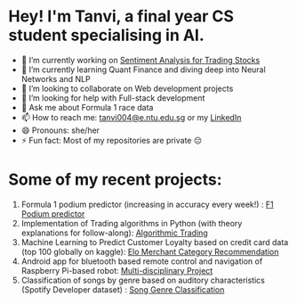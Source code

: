 # Hey! I'm Tanvi, a final year CS student specialising in AI.
- 🔭 I’m currently working on [Sentiment Analysis for Trading Stocks](https://github.com/yashk409/ML-Stock-Predictions)
- 🌱 I’m currently learning Quant Finance and diving deep into Neural Networks and NLP
- 👯 I’m looking to collaborate on Web development projects
- 🤔 I’m looking for help with Full-stack development
- 💬 Ask me about Formula 1 race data
- 📫 How to reach me: tanvi004@e.ntu.edu.sg or my [LinkedIn](https://www.linkedin.com/in/tanvijain03/)
- 😄 Pronouns: she/her
- ⚡ Fun fact: Most of my repositories are private 😔

# Some of my recent projects:

1. Formula 1 podium predictor (increasing in accuracy every week!) : [F1 Podium predictor](https://github.com/tanvi-jain3/f1-winner)
2. Implementation of Trading algorithms in Python (with theory explanations for follow-along): [Algorithmic Trading](https://github.com/tanvi-jain3/algo-trading)
3. Machine Learning to Predict Customer Loyalty based on credit card data (top 100 globally on kaggle): [Elo Merchant Category Recommendation](https://github.com/pareenakaur/SC4000-ML-Grp1) 
4. Android app for bluetooth based remote control and navigation of Raspberry Pi-based robot: [Multi-disciplinary Project](https://github.com/tanvi-jain3/multidisciplinary-project)
5. Classification of songs by genre based on auditory characteristics (Spotify Developer dataset) : [Song Genre Classification](https://github.com/tanvi-jain3/SC1015-Song-Genre-Classification)
   
<!--
**tanvi-jain3/tanvi-jain3** is a ✨ _special_ ✨ repository because its `README.md` (this file) appears on your GitHub profile.

Here are some ideas to get you started:

- 🔭 I’m currently working on ...
- 🌱 I’m currently learning ...
- 👯 I’m looking to collaborate on ...
- 🤔 I’m looking for help with ...
- 💬 Ask me about ...
- 📫 How to reach me: ...
- 😄 Pronouns: ...
- ⚡ Fun fact: ...
-->
